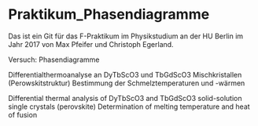 # Praktikum_Phasendiagramme
Das ist ein Git für das F-Praktikum im Physikstudium an der HU Berlin im Jahr 2017 von Max Pfeifer und Christoph Egerland.

Versuch: Phasendiagramme

Differentialthermoanalyse an DyTbScO3 und TbGdScO3 Mischkristallen (Perowskitstruktur)
Bestimmung der Schmelztemperaturen und -wärmen

Differential thermal analysis of DyTbScO3 and TbGdScO3 solid-solution single crystals (perovskite)
Determination of melting temperature and heat of fusion 
